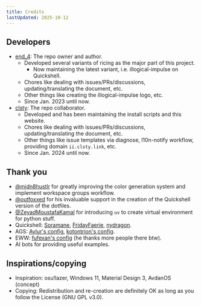 ```yaml
---
title: Credits
lastUpdated: 2025-10-12
---
```


## Developers
- [end_4](https://github.com/end-4): The repo owner and author.
  - Developed several variants of ricing as the major part of this project.
    - Now maintaining the latest variant, i.e. illogical-impulse on Quickshell.
  - Chores like dealing with issues/PRs/discussions, updating/translating the document, etc.
  - Other things like creating the illogical-impulse logo, etc.
  - Since Jan. 2023 until now.
- [clsty](https://github.com/clsty): The repo collaborator.
  - Developed and has been maintaining the install scripts and this website.
  - Chores like dealing with issues/PRs/discussions, updating/translating the document, etc.
  - Other things like issue templates via diagnose, l10n-notify workflow, providing domain `ii.clsty.link`, etc.
  - Since Jan. 2024 until now.

## Thank you
- [@midn8hustlr](https://github.com/midn8hustlr) for greatly improving the color generation system and implement workspace groups workflow.
- [@outfoxxed](https://github.com/outfoxxed/) for his invaluable support in the creation of the Quickshell version of the dotfiles.
- [@ZeyadMoustafaKamal](https://github.com/ZeyadMoustafaKamal) for introducing `uv` to create virtual environment for python stuff.
- Quickshell: [Soramane](https://github.com/caelestia-dots/shell/), [FridayFaerie](https://github.com/FridayFaerie/quickshell), [nydragon](https://github.com/nydragon/nysh).
- AGS: [Aylur's config](https://github.com/Aylur/dotfiles/tree/ags-pre-ts), [kotontrion's config](https://github.com/kotontrion/dotfiles).
- EWW: [fufexan's config](https://github.com/fufexan/dotfiles) (he thanks more people there btw).
- AI bots for providing useful examples.


## Inspirations/copying

 - Inspiration: osu!lazer, Windows 11, Material Design 3, AvdanOS (concept)
 - Copying: Redistribution and re-creation are definitely OK as long as you follow the License (GNU GPL v3.0).

